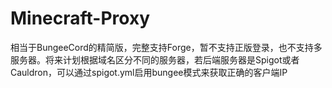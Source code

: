 # Minecraft-Proxy
相当于BungeeCord的精简版，完整支持Forge，暂不支持正版登录，也不支持多服务器。将来计划根据域名区分不同的服务器，若后端服务器是Spigot或者Cauldron，可以通过spigot.yml启用bungee模式来获取正确的客户端IP